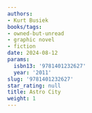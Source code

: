 ```yaml
---
authors:
- Kurt Busiek
books/tags:
- owned-but-unread
- graphic novel
- fiction
date: 2024-08-12
params:
  isbn13: '9781401232627'
  year: '2011'
slug: '9781401232627'
star_rating: null
title: Astro City
weight: 1
---
```



<!--more-->